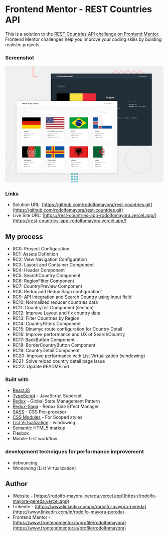 # Frontend Mentor - REST Countries API

This is a solution to the [REST Countries API challenge on Frontend Mentor](https://www.frontendmentor.io/challenges/rest-countries-api-with-color-theme-switcher-5cacc469fec04111f7b848ca). Frontend Mentor challenges help you improve your coding skills by building realistic projects. 

### Screenshot

![](./public/screenshot.jpg)


### Links

- Solution URL: [https://github.com/rodolfomayora/rest-countries.git](https://github.com/rodolfomayora/rest-countries.git)
- Live Site URL: [https://rest-countries-app-rodolfomayora.vercel.app/](https://rest-countries-app-rodolfomayora.vercel.app/)


## My process

- RC0: Proyect Configuration
- RC1: Assets Definition
- RC2: View Navigation Configuration
- RC3: Layout and Container Component
- RC4: Header Component
- RC5: SearchCountry Component
- RC6: RegionFilter Component
- RC7: CountryPreview Component
- RC8: Redux and Redux Saga configuration"
- RC9: API Integration and Search Country using input field
- RC10: Normalized reducer countries data
- RC11: CountryList Component (section)
- RC12: Improve Layout and fix country data
- RC13: Filter Countries by Region
- RC14: CountryFilters Component
- RC15: Dinamyc route configuration for Country Detail
- RC16: Improve performance and UX of SearchCountry
- RC17: BackButton Component
- RC18: BorderCountryButton Component
- RC19: CountryDetail Component
- RC20: Improve performance with List Virtualization (windowing)
- RC21: Solve reload country detail page issue
- RC22: Update README.md


### Built with

- [ReactJS](https://reactjs.org/) 
- [TypeScript](https://www.typescriptlang.org/) - JavaScript Superset
- [Redux](https://redux.js.org/) - Global State Management Pattern
- [Redux-Saga](https://redux-saga.js.org/) - Redux Side Effect Manager
- [SASS](https://sass-lang.com/) - CSS Pre-procesor
- [CSS Modules](https://github.com/css-modules/css-modules) - For Scoped styles
- [List Virtualization](https://github.com/bvaughn/react-window) - windowing
- Semantic HTML5 markup
- Flexbox
- Mobile-first workflow


### development techniques for performance improvement
- debouncing
- Windowing (List Virtualization)


## Author

- Website - [https://rodolfo-mayora-pereda.vercel.app](https://rodolfo-mayora-pereda.vercel.app)
- LinkedIn - [https://www.linkedin.com/in/rodolfo-mayora-pereda](https://www.linkedin.com/in/rodolfo-mayora-pereda)
- Frontend Mentor - [https://www.frontendmentor.io/profile/rodolfomayora](https://www.frontendmentor.io/profile/rodolfomayora)